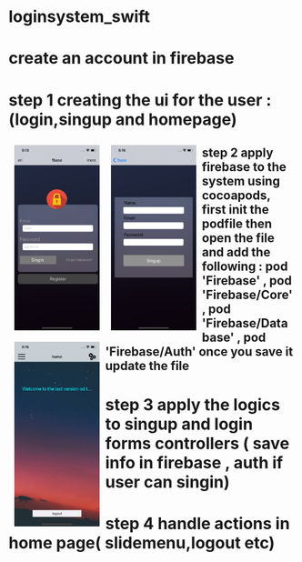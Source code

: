 # loginsystem_swift
#  create an account in firebase
# step 1 creating the ui for the user : (login,singup and homepage)
<img src="/login.png" align="left"
width="150"
hspace="10" vspace="10">

<img src="/singup.png" align="left"
width="150"
hspace="10" vspace="10">

<img src="/homepage.png" align="left"
width="150"
hspace="10" vspace="10">

## step 2 apply firebase to the system using cocoapods, first init the podfile then  open the file and add the following : pod 'Firebase' , pod 'Firebase/Core' , pod 'Firebase/Database' , pod 'Firebase/Auth' once you save it update the file
#  step 3 apply the logics to singup and login forms controllers ( save info in firebase , auth if user can singin)
# step 4 handle actions in home page( slidemenu,logout etc)
